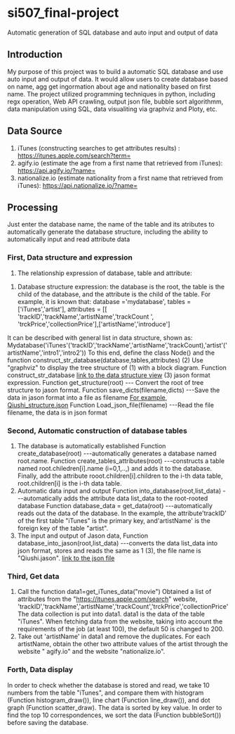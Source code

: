 # si507_final-project
Automatic generation of SQL database and auto input and output of data

## Introduction
My purpose of this project was to build a automatic SQL database and use auto input and output of data. It would allow users to create database based on name, agg get ingormation about age and nationality based on first name. The project utilized programming techniques in python, including regx operation, Web API crawling, output json file, bubble sort algorithmm, data manipulation using SQL, data visualiting via graphviz and Ploty, etc.

## Data Source
1. iTunes (constructing searches to get attributes results) : https://itunes.apple.com/search?term= 
3. agify.io (estimate the age from a first name that retrieved from iTunes): https://api.agify.io/?name=
4. nationalize.io (estimate nationality from a first name that retrieved from iTunes): https://api.nationalize.io/?name=


## Processing
Just enter the database name, the name of the table and its atributes to automatically generate the database structure, including the ability to automatically input and read attribute data
### First, Data structure and expression
1. The relationship expression of database, table and attribute:
  1) Database structure expression: the database is the root, the table is the child of the database, and the attribute is the child of the table.
    For example, it is known that:
      database ='mydatabase',
      tables = ['iTunes','artist'],
      attributes = [[ 'trackID','trackName','artistName','trackCount ', 'trckPrice','collectionPrice'],['artistName','introduce']
 
  It can be described with general list in data structure, shown as:
     Mydatabase('iTunes'('trackID','trackName','artistName','trackCount),'artist'('artistName','intro1','intro2'))
  To this end, define the class Node() and the function construct_str_database(database,tables,attributes)
  (2) Use "graphviz" to display the tree structure of (1) with a block diagram.
 Function construct_str_database [link to the data structure view](database_structure.gv.pdf)
  (3) jason format expression. 
Function get_structure(root) --- Convert the root of tree structure to jason format. 
Function save_dicts(filename,dicts) ---Save the data in jason format into a file as filename [For example, Qiushi_structure.json]( Qiushi_structure.jason) 
Function Load_json_file(filename) ---Read the file filename, the data is in json format
### Second, Automatic construction of database tables
1. The database is automatically established
Function create_database(root) ---automatically generates a database named root.name. 
Function create_tables_attributes(root) ---constructs a table named root.chiledren[i].name (i=0,1,..,) and adds it to the database. Finally, add the attribute rooot.children[i].children to the i-th data table, root.children[i] is the i-th data table.
2. Automatic data input and output
Function into_database(root,list_data) ---automatically adds the attribute data list_data to the root-rooted database
Function database_data = get_data(root) ---automatically reads out the data of the database. In the example, the attribute'trackID' of the first table "iTunes" is the primary key, and'artistName' is the foreign key of the table "artist".
3. The input and output of Jason data,
Function database_into_jason(root,list_data) ---converts the data list_data into json format, stores and reads the same as 1 (3), the file name is "Qiushi.jason". [link to the json file]( Qiushi_structure.jason) 
### Third, Get data
1. Call the function data1=get_iTunes_data("movie")
Obtained a list of attributes from the "https://itunes.apple.com/search" website, 'trackID','trackName','artistName','trackCount','trckPrice','collectionPrice'
The data collection is put into data1. data1 is the data of the table "iTunes". When fetching data from the website, taking into account the requirements of the job (at least 100), the default 50 is changed to 200.
 2. Take out 'artistName' in data1 and remove the duplicates. For each artistName, obtain the other two attribute values of the artist through the website " agify.io" and the website "nationalize.io".
### Forth, Data display
In order to check whether the database is stored and read, we take 10 numbers from the table "iTunes", and compare them with histogram (Function histogram_draw()), line chart (Function line_draw()), and dot graph (Function scatter_draw). The data is sorted by key value. In order to find the top 10 correspondences, we sort the data (Function bubbleSort()) before saving the database.
